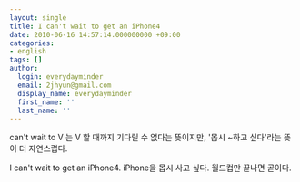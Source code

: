 ```yaml
---
layout: single
title: I can't wait to get an iPhone4
date: 2010-06-16 14:57:14.000000000 +09:00
categories:
- english
tags: []
author:
  login: everydayminder
  email: 2jhyun@gmail.com
  display_name: everydayminder
  first_name: ''
  last_name: ''
---
```

can't wait to V 는 V 할 때까지 기다릴 수 없다는 뜻이지만, '몹시 ~하고 싶다'라는 뜻이 더 자연스럽다.

I can't wait to get an iPhone4. iPhone을 몹시 사고 싶다.
월드컵만 끝나면 곧이다.

